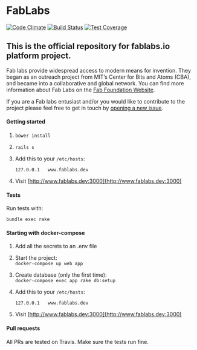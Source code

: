# FabLabs

[![Code Climate](https://codeclimate.com/github/fablabbcn/fablabs.png)](https://codeclimate.com/github/fablabbcn/fablabs) [![Build Status](https://travis-ci.org/fablabbcn/fablabs.png)](https://travis-ci.org/fablabbcn/fablabs) [![Test Coverage](https://codeclimate.com/github/fablabbcn/fablabs/badges/coverage.svg)](https://codeclimate.com/github/fablabbcn/fablabs/coverage)

## This is the official repository for fablabs.io platform project.

Fab labs provide widespread access to modern means for invention. They began as an outreach project from MIT’s Center for Bits and Atoms (CBA), and became into a collaborative and global network. You can find more information about Fab Labs on the [Fab Foundation Website](http://www.fabfoundation.org/).

If you are a Fab labs entusiast and/or you would like to contribute to the project please feel free to get in touch by [opening a new issue](https://github.com/fablabbcn/fablabs/issues/new).


#### Getting started

1. `bower install`

1. `rails s`

1. Add this to your `/etc/hosts`:

    `127.0.0.1   www.fablabs.dev`

1. Visit [http://www.fablabs.dev:3000](http://www.fablabs.dev:3000)

#### Tests

Run tests with:

`bundle exec rake`


#### Starting with docker-compose

1. Add all the secrets to an .env file


1. Start the project:  
`docker-compose up web app`

1. Create database (only the first time):  
`docker-compose exec app rake db:setup`

1. Add this to your `/etc/hosts`:

    `127.0.0.1   www.fablabs.dev`

1. Visit [http://www.fablabs.dev:3000](http://www.fablabs.dev:3000)


#### Pull requests

All PRs are tested on Travis. Make sure the tests run fine.
